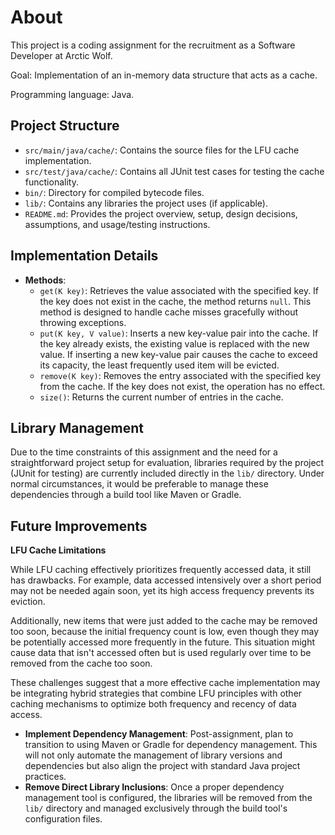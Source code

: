 # About

This project is a coding assignment for the recruitment as a Software Developer at Arctic Wolf.

Goal: Implementation of an in-memory data structure that acts as a cache.

Programming language: Java.

## Project Structure

- `src/main/java/cache/`: Contains the source files for the LFU cache implementation.
- `src/test/java/cache/`: Contains all JUnit test cases for testing the cache functionality.
- `bin/`: Directory for compiled bytecode files.
- `lib/`: Contains any libraries the project uses (if applicable).
- `README.md`: Provides the project overview, setup, design decisions, assumptions, and usage/testing instructions.

## Implementation Details

- **Methods**:
  - `get(K key)`: Retrieves the value associated with the specified key. If the key does not exist in the cache, the method returns `null`. This method is designed to handle cache misses gracefully without throwing exceptions.
  - `put(K key, V value)`: Inserts a new key-value pair into the cache. If the key already exists, the existing value is replaced with the new value. If inserting a new key-value pair causes the cache to exceed its capacity, the least frequently used item will be evicted.
  - `remove(K key)`: Removes the entry associated with the specified key from the cache. If the key does not exist, the operation has no effect.
  - `size()`: Returns the current number of entries in the cache.

## Library Management

Due to the time constraints of this assignment and the need for a straightforward project setup for evaluation, libraries required by the project (JUnit for testing) are currently included directly in the `lib/` directory. Under normal circumstances, it would be preferable to manage these dependencies through a build tool like Maven or Gradle.

## Future Improvements

**LFU Cache Limitations**

While LFU caching effectively prioritizes frequently accessed data, it still has drawbacks. For example, data accessed intensively over a short period may not be needed again soon, yet its high access frequency prevents its eviction.

Additionally, new items that were just added to the cache may be removed too soon, because the initial frequency count is low, even though they may be potentially accessed more frequently in the future. This situation might cause data that isn't accessed often but is used regularly over time to be removed from the cache too soon.

These challenges suggest that a more effective cache implementation may be integrating hybrid strategies that combine LFU principles with other caching mechanisms to optimize both frequency and recency of data access.

- **Implement Dependency Management**: Post-assignment, plan to transition to using Maven or Gradle for dependency management. This will not only automate the management of library versions and dependencies but also align the project with standard Java project practices.
- **Remove Direct Library Inclusions**: Once a proper dependency management tool is configured, the libraries will be removed from the `lib/` directory and managed exclusively through the build tool's configuration files.
